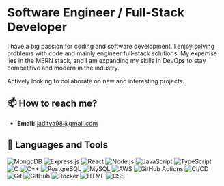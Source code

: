 # Software Engineer / Full-Stack Developer

I have a big passion for coding and software development. I enjoy solving problems with code and mainly engineer full-stack solutions. My expertise lies in the MERN stack, and I am expanding my skills in DevOps to stay competitive and modern in the industry.

Actively looking to collaborate on new and interesting projects.

## 📫 How to reach me?
- **Email:** jaditya98@gmail.com

## 🧰 Languages and Tools


![MongoDB](https://img.shields.io/badge/-47A248?style=for-the-badge&logo=mongodb&logoColor=white)
![Express.js](https://img.shields.io/badge/-000000?style=for-the-badge&logo=express&logoColor=white)
![React](https://img.shields.io/badge/-61DAFB?style=for-the-badge&logo=react&logoColor=black)
![Node.js](https://img.shields.io/badge/-339933?style=for-the-badge&logo=nodedotjs&logoColor=white)
![JavaScript](https://img.shields.io/badge/-F7DF1E?style=for-the-badge&logo=javascript&logoColor=black)
![TypeScript](https://img.shields.io/badge/-007ACC?style=for-the-badge&logo=typescript&logoColor=white)
![C](https://img.shields.io/badge/-A8B9CC?style=for-the-badge&logo=c&logoColor=black)
![C++](https://img.shields.io/badge/-00599C?style=for-the-badge&logo=cplusplus&logoColor=white)
![PostgreSQL](https://img.shields.io/badge/-336791?style=for-the-badge&logo=postgresql&logoColor=white)
![MySQL](https://img.shields.io/badge/-4479A1?style=for-the-badge&logo=mysql&logoColor=white)
![AWS](https://img.shields.io/badge/-232F3E?style=for-the-badge&logo=amazonaws&logoColor=white)
![GitHub Actions](https://img.shields.io/badge/-2088FF?style=for-the-badge&logo=github-actions&logoColor=white)
![CI/CD](https://img.shields.io/badge/-563D7C?style=for-the-badge&logo=cirrus-ci&logoColor=white)
![Git](https://img.shields.io/badge/-F05032?style=for-the-badge&logo=git&logoColor=white)
![GitHub](https://img.shields.io/badge/-181717?style=for-the-badge&logo=github&logoColor=white)
![Docker](https://img.shields.io/badge/-2496ED?style=for-the-badge&logo=docker&logoColor=white)
![HTML](https://img.shields.io/badge/-E34F26?style=for-the-badge&logo=html5&logoColor=white)
![CSS](https://img.shields.io/badge/-1572B6?style=for-the-badge&logo=css3&logoColor=white)



